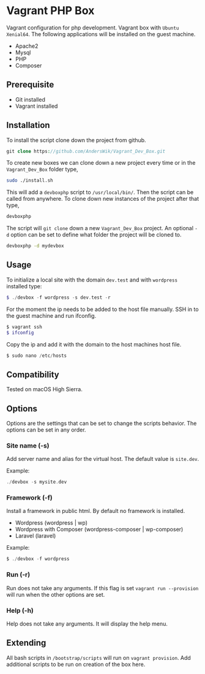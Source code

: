 # Vagrant PHP Box

Vagrant configuration for php development. Vagrant box with `Ubuntu Xenial64`. The following applications will be installed on the guest machine.

* Apache2
* Mysql
* PHP
* Composer

## Prerequisite

* Git installed
* Vagrant installed

## Installation

To install the script clone down the project from github.

``` php
git clone https://github.com/AndersWik/Vagrant_Dev_Box.git
```

To create new boxes we can clone down a new project every time or in the `Vagrant_Dev_Box` folder type,

``` bash
sudo ./install.sh
```

This will add a `devboxphp` script to `/usr/local/bin/`. Then the script can be called from anywhere. To clone down new instances of the project after that type,

``` bash
devboxphp
```

The script will `git clone` down a new `Vagrant_Dev_Box` project. An optional `-d` option can be set to define what folder the project will be cloned to.

``` bash
devboxphp -d mydevbox
```

## Usage

To initialize a local site with the domain `dev.test` and with `wordpress` installed type:

``` php
$ ./devbox -f wordpress -s dev.test -r
```

For the moment the ip needs to be added to the host file manually. SSH in to the guest machine and run ifconfig.

``` php
$ vagrant ssh
$ ifconfig
```
Copy the ip and add it with the domain to the host machines host file.

``` php
$ sudo nano /etc/hosts
```

## Compatibility

Tested on macOS High Sierra.

## Options

Options are the settings that can be set to change the scripts behavior. The options can be set in any order.

### Site name (-s)

Add server name and alias for the virtual host.
The default value is `site.dev`.

Example:
``` php
./devbox -s mysite.dev
```

### Framework (-f)

Install a framework in public html. By default no framework is installed.

* Wordpress (wordpress | wp)
* Wordpress with Composer (wordpress-composer | wp-composer)
* Laravel (laravel)

Example:

``` php
$ ./devbox -f wordpress
```

### Run (-r)

Run does not take any arguments. If this flag is set
`vagrant run --provision` will run when the other options
are set.

### Help (-h)

Help does not take any arguments. It will display the help menu.

## Extending

All bash scripts in `/bootstrap/scripts` will run on `vagrant provision`. Add additional scripts to be run on creation of the box here.
